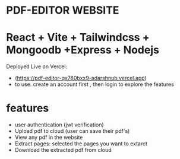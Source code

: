 # PDF-EDITOR WEBSITE
# React + Vite + Tailwindcss + Mongoodb +Express + Nodejs 



Deployed Live on Vercel:

- (https://pdf-editor-qx780bxx9-adarshnub.vercel.app)
- to use. create an account first , then login to explore the features

# features
- user authentication (jwt verification)
- Upload pdf to cloud (user can save their pdf's)
- View any pdf in the website
- Extract pages: selected the pages you want to extarct
- Download the extracted pdf from cloud 
